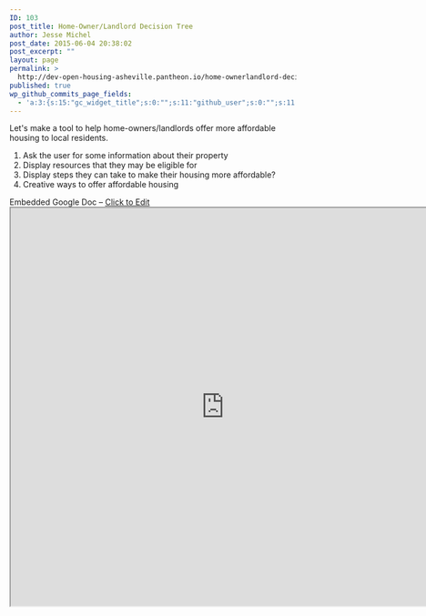 ```yaml
---
ID: 103
post_title: Home-Owner/Landlord Decision Tree
author: Jesse Michel
post_date: 2015-06-04 20:38:02
post_excerpt: ""
layout: page
permalink: >
  http://dev-open-housing-asheville.pantheon.io/home-ownerlandlord-decision-tree/
published: true
wp_github_commits_page_fields:
  - 'a:3:{s:15:"gc_widget_title";s:0:"";s:11:"github_user";s:0:"";s:11:"github_repo";s:0:"";}'
---
```

Let's make a tool to help home-owners/landlords offer more affordable housing to local residents.
<ol>
	<li>Ask the user for some information about their property</li>
	<li>Display resources that they may be eligible for</li>
	<li>Display steps they can take to make their housing more affordable?</li>
	<li>Creative ways to offer affordable housing</li>
</ol>
Embedded Google Doc – <a href="https://docs.google.com/document/d/1KT4AMZwRwtuwhflSlc7QMQV89JqW_YO6C6GLLhlW9w4/edit#heading=h.2hdbprfcxnij">Click to Edit</a>

<iframe src="https://docs.google.com/document/d/1KT4AMZwRwtuwhflSlc7QMQV89JqW_YO6C6GLLhlW9w4/pub?embedded=true" width="750" height="700"></iframe>